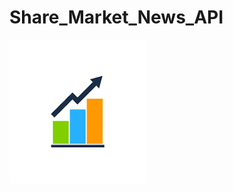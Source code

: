 # Share_Market_News_API

![logo](https://github.com/RahulBisht001/Share_Market_News_API/blob/main/stock%20market%20logo.png)
